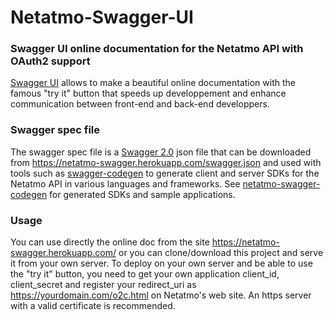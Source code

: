 # Netatmo-Swagger-UI
### Swagger UI online documentation for the Netatmo API with OAuth2 support

[Swagger UI](https://github.com/swagger-api/swagger-ui) allows to make a beautiful online documentation with the famous "try it" button that speeds up developpement and enhance communication between front-end and back-end developpers.

### Swagger spec file
The swagger spec file is a [Swagger 2.0](https://github.com/swagger-api/swagger-spec/blob/master/versions/2.0.md) json file that can be downloaded from 
https://netatmo-swagger.herokuapp.com/swagger.json and used with tools such as [swagger-codegen](https://github.com/swagger-api/swagger-codegen) to generate client and server SDKs for the Netatmo API in various languages and frameworks. See [netatmo-swagger-codegen](https://github.com/cbornet/netatmo-swagger-codegen) for generated SDKs and sample applications.

### Usage
You can use directly the online doc from the site https://netatmo-swagger.herokuapp.com/ or you can clone/download this project and serve it from your own server. To deploy on your own server and be able to use the "try it" button, you need to get your own application client_id, client_secret and register your redirect_uri as https://yourdomain.com/o2c.html on Netatmo's web site. An https server with a valid certificate is recommended.

